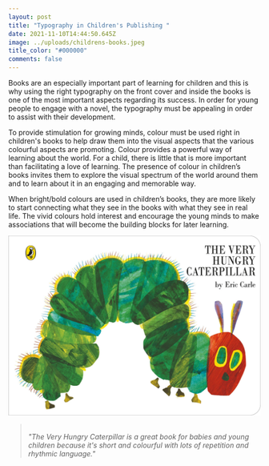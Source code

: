 ```yaml
---
layout: post
title: "Typography in Children's Publishing "
date: 2021-11-10T14:44:50.645Z
image: ../uploads/childrens-books.jpeg
title_color: "#000000"
comments: false
---
```

Books are an especially important part of learning for children and this is why using the right typography on the front cover and inside the books is one of the most important aspects regarding its success. In order for young people to engage with a novel, the typography must be appealing in order to assist with their development.

To provide stimulation for growing minds, colour must be used right in children's books to help draw them into the visual aspects that the various colourful aspects are promoting. Colour provides a powerful way of learning about the world. For a child, there is little that is more important than facilitating a love of learning. The presence of colour in children’s books invites them to explore the visual spectrum of the world around them and to learn about it in an engaging and memorable way.

When bright/bold colours are used in children’s books, they are more likely to start connecting what they see in the books with what they see in real life. The vivid colours hold interest and encourage the young minds to make associations that will become the building blocks for later learning.

![](../uploads/81seu48cujs.jpeg "'The Very Hungry Caterpillar' is one of the most well known and bestselling children's books.")

> \
> *"The Very Hungry Caterpillar is a great book for babies and young children because it's short and colourful with lots of repetition and rhythmic language."*